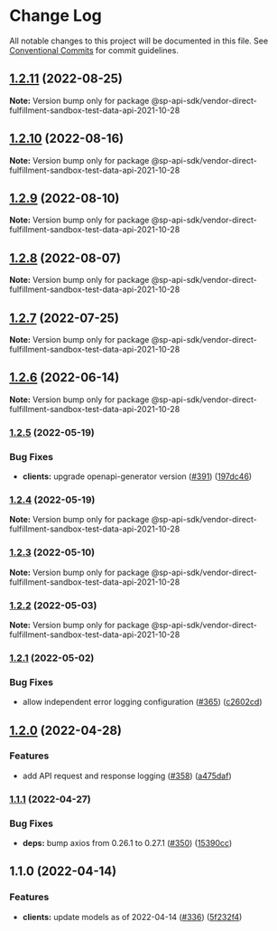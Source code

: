 # Change Log

All notable changes to this project will be documented in this file.
See [Conventional Commits](https://conventionalcommits.org) for commit guidelines.

## [1.2.11](https://github.com/bizon/selling-partner-api-sdk/compare/@sp-api-sdk/vendor-direct-fulfillment-sandbox-test-data-api-2021-10-28@1.2.10...@sp-api-sdk/vendor-direct-fulfillment-sandbox-test-data-api-2021-10-28@1.2.11) (2022-08-25)

**Note:** Version bump only for package @sp-api-sdk/vendor-direct-fulfillment-sandbox-test-data-api-2021-10-28

## [1.2.10](https://github.com/bizon/selling-partner-api-sdk/compare/@sp-api-sdk/vendor-direct-fulfillment-sandbox-test-data-api-2021-10-28@1.2.9...@sp-api-sdk/vendor-direct-fulfillment-sandbox-test-data-api-2021-10-28@1.2.10) (2022-08-16)

**Note:** Version bump only for package @sp-api-sdk/vendor-direct-fulfillment-sandbox-test-data-api-2021-10-28

## [1.2.9](https://github.com/bizon/selling-partner-api-sdk/compare/@sp-api-sdk/vendor-direct-fulfillment-sandbox-test-data-api-2021-10-28@1.2.8...@sp-api-sdk/vendor-direct-fulfillment-sandbox-test-data-api-2021-10-28@1.2.9) (2022-08-10)

**Note:** Version bump only for package @sp-api-sdk/vendor-direct-fulfillment-sandbox-test-data-api-2021-10-28

## [1.2.8](https://github.com/bizon/selling-partner-api-sdk/compare/@sp-api-sdk/vendor-direct-fulfillment-sandbox-test-data-api-2021-10-28@1.2.7...@sp-api-sdk/vendor-direct-fulfillment-sandbox-test-data-api-2021-10-28@1.2.8) (2022-08-07)

**Note:** Version bump only for package @sp-api-sdk/vendor-direct-fulfillment-sandbox-test-data-api-2021-10-28

## [1.2.7](https://github.com/bizon/selling-partner-api-sdk/compare/@sp-api-sdk/vendor-direct-fulfillment-sandbox-test-data-api-2021-10-28@1.2.6...@sp-api-sdk/vendor-direct-fulfillment-sandbox-test-data-api-2021-10-28@1.2.7) (2022-07-25)

**Note:** Version bump only for package @sp-api-sdk/vendor-direct-fulfillment-sandbox-test-data-api-2021-10-28

## [1.2.6](https://github.com/bizon/selling-partner-api-sdk/compare/@sp-api-sdk/vendor-direct-fulfillment-sandbox-test-data-api-2021-10-28@1.2.5...@sp-api-sdk/vendor-direct-fulfillment-sandbox-test-data-api-2021-10-28@1.2.6) (2022-06-14)

**Note:** Version bump only for package @sp-api-sdk/vendor-direct-fulfillment-sandbox-test-data-api-2021-10-28

### [1.2.5](https://github.com/bizon/selling-partner-api-sdk/compare/@sp-api-sdk/vendor-direct-fulfillment-sandbox-test-data-api-2021-10-28@1.2.4...@sp-api-sdk/vendor-direct-fulfillment-sandbox-test-data-api-2021-10-28@1.2.5) (2022-05-19)

### Bug Fixes

* **clients:** upgrade openapi-generator version ([#391](https://github.com/bizon/selling-partner-api-sdk/issues/391)) ([197dc46](https://github.com/bizon/selling-partner-api-sdk/commit/197dc466e267d953907e9488a038c6424d78bb23))

### [1.2.4](https://github.com/bizon/selling-partner-api-sdk/compare/@sp-api-sdk/vendor-direct-fulfillment-sandbox-test-data-api-2021-10-28@1.2.3...@sp-api-sdk/vendor-direct-fulfillment-sandbox-test-data-api-2021-10-28@1.2.4) (2022-05-19)

**Note:** Version bump only for package @sp-api-sdk/vendor-direct-fulfillment-sandbox-test-data-api-2021-10-28

### [1.2.3](https://github.com/bizon/selling-partner-api-sdk/compare/@sp-api-sdk/vendor-direct-fulfillment-sandbox-test-data-api-2021-10-28@1.2.2...@sp-api-sdk/vendor-direct-fulfillment-sandbox-test-data-api-2021-10-28@1.2.3) (2022-05-10)

**Note:** Version bump only for package @sp-api-sdk/vendor-direct-fulfillment-sandbox-test-data-api-2021-10-28

### [1.2.2](https://github.com/bizon/selling-partner-api-sdk/compare/@sp-api-sdk/vendor-direct-fulfillment-sandbox-test-data-api-2021-10-28@1.2.1...@sp-api-sdk/vendor-direct-fulfillment-sandbox-test-data-api-2021-10-28@1.2.2) (2022-05-03)

**Note:** Version bump only for package @sp-api-sdk/vendor-direct-fulfillment-sandbox-test-data-api-2021-10-28

### [1.2.1](https://github.com/bizon/selling-partner-api-sdk/compare/@sp-api-sdk/vendor-direct-fulfillment-sandbox-test-data-api-2021-10-28@1.2.0...@sp-api-sdk/vendor-direct-fulfillment-sandbox-test-data-api-2021-10-28@1.2.1) (2022-05-02)

### Bug Fixes

* allow independent error logging configuration ([#365](https://github.com/bizon/selling-partner-api-sdk/issues/365)) ([c2602cd](https://github.com/bizon/selling-partner-api-sdk/commit/c2602cda750a2634de5e1a188bb8e12cfb4feb15))

## [1.2.0](https://github.com/bizon/selling-partner-api-sdk/compare/@sp-api-sdk/vendor-direct-fulfillment-sandbox-test-data-api-2021-10-28@1.1.1...@sp-api-sdk/vendor-direct-fulfillment-sandbox-test-data-api-2021-10-28@1.2.0) (2022-04-28)

### Features

* add API request and response logging ([#358](https://github.com/bizon/selling-partner-api-sdk/issues/358)) ([a475daf](https://github.com/bizon/selling-partner-api-sdk/commit/a475daf869450ce0e5cb03b8ea31e7b5ebca9132))

### [1.1.1](https://github.com/bizon/selling-partner-api-sdk/compare/@sp-api-sdk/vendor-direct-fulfillment-sandbox-test-data-api-2021-10-28@1.1.0...@sp-api-sdk/vendor-direct-fulfillment-sandbox-test-data-api-2021-10-28@1.1.1) (2022-04-27)

### Bug Fixes

* **deps:** bump axios from 0.26.1 to 0.27.1 ([#350](https://github.com/bizon/selling-partner-api-sdk/issues/350)) ([15390cc](https://github.com/bizon/selling-partner-api-sdk/commit/15390cc1dbbcd4d82c830b429539ee2c5b30784b))

## 1.1.0 (2022-04-14)

### Features

* **clients:** update models as of 2022-04-14 ([#336](https://github.com/bizon/selling-partner-api-sdk/issues/336)) ([5f232f4](https://github.com/bizon/selling-partner-api-sdk/commit/5f232f43cd5a5873fd064276f1f19ae77a7048fe))
